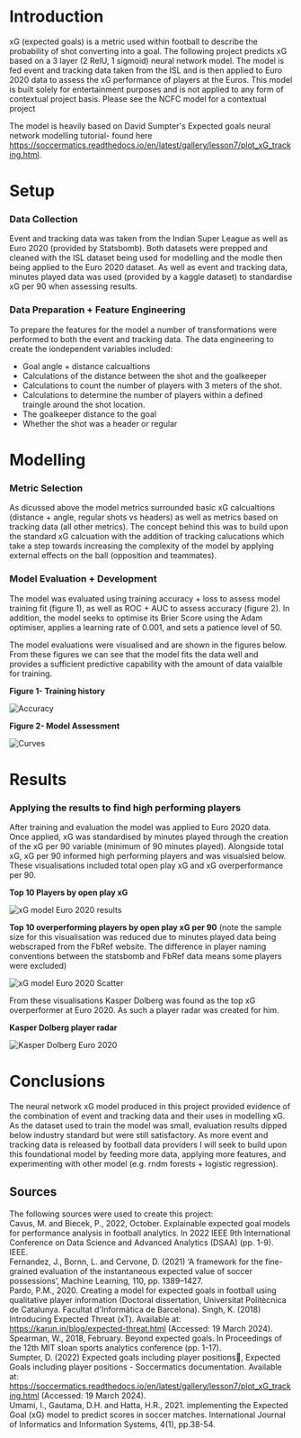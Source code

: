 # Introduction
xG (expected goals) is a metric used within football to describe the probability of shot converting into a goal. The following project predicts xG based on a 3 layer (2 RelU, 1 sigmoid) neural network model. The model is fed event and tracking data taken from the ISL and is then applied to Euro 2020 data to assess the xG performance of players at the Euros. This model is built solely for entertainment purposes and is not applied to any form of contextual project basis. Please see the NCFC model for a contextual project

The model is heavily based on David Sumpter's Expected goals neural network modelling tutorial- found here https://soccermatics.readthedocs.io/en/latest/gallery/lesson7/plot_xG_tracking.html.

# Setup

### Data Collection

Event and tracking data was taken from the Indian Super League as well as Euro 2020 (provided by Statsbomb). Both datasets were prepped and cleaned with the ISL dataset being used for modelling and the modle then being applied to the Euro 2020 dataset. As well as event and tracking data, minutes played data was used (provided by a kaggle dataset) to standardise xG per 90 when assessing results. 

### Data Preparation + Feature Engineering
To prepare the features for the model a number of transformations were performed to both the event and tracking data. The data engineering to create the iondependent variables included:
- Goal angle + distance calcualtions
- Calculations of the distance between the shot and the goalkeeper
- Calculations to count the number of players with 3 meters of the shot.
- Calculations to determine the number of players within a defined traingle around the shot location.
- The goalkeeper distance to the goal
- Whether the shot was a header or regular

# Modelling

### Metric Selection
As dicussed above the model metrics surrounded basic xG calcualtions (distance + angle, regular shots vs headers) as well as metrics based on tracking data (all other metrics). The concept behind this was to build upon the standard xG calcuation with the addition of tracking calucations which take a step towards increasing the complexity of the model by applying external effects on the ball (opposition and teammates). 

### Model Evaluation + Development
The model was evaluated using training accuracy + loss to assess model training fit (figure 1), as well as ROC + AUC to assess accuracy (figure 2). In addition, the model seeks to optimise its Brier Score using the Adam optimiser, applies a learning rate of 0.001, and sets a patience level of 50.

The model evaluations were visualised and are shown in the figures below. From these figures we can see that the model fits the data well and provides a sufficient predictive capability with the amount of data vaialble for training.

**Figure 1- Training history**

![Accuracy](https://github.com/Jmann777/Neural_network_xG_model/assets/87671742/911d6b8d-fee2-4fd1-8884-a13e5ee48411)

**Figure 2- Model Assessment**

![Curves](https://github.com/Jmann777/Neural_network_xG_model/assets/87671742/4727bdc6-7089-4774-9943-09f7d4349eed)

# Results

### Applying the results to find high performing players
After training and evaluation the model was applied to Euro 2020 data. Once applied, xG was standardised by minutes played through the creation of the xG per 90 variable (minimum of 90 minutes played). Alongside total xG, xG per 90 informed high performing players and was visualsied below. These visualisations included total open play xG and xG overperformance per 90.

**Top 10 Players by open play xG**

![xG model Euro 2020 results](https://github.com/Jmann777/Neural_network_xG_model/assets/87671742/54839ddf-2b68-4db0-a4e1-095545d48941)

**Top 10 overperforming players by open play xG per 90** 
(note the sample size for this visualisation was reduced due to minutes played data being webscraped from the FbRef website. The difference in player naming conventions between the statsbomb and FbRef data means some players were excluded)

![xG model Euro 2020 Scatter](https://github.com/Jmann777/Neural_network_xG_model/assets/87671742/b2d19c1d-96a0-4f10-b477-01be87b73674)

From these visualisations Kasper Dolberg was found as the top xG overperformer at Euro 2020. As such a player radar was created for him.

**Kasper Dolberg player radar**

![Kasper Dolberg Euro 2020](https://github.com/Jmann777/Neural_network_xG_model/assets/87671742/2ecc9e96-1834-4041-b101-c7f4d12b13ea)

# Conclusions
The neural network xG model produced in this project provided evidence of the combination of event and tracking data and their uses in modelling xG. As the dataset used to train the model was small, evaluation results dipped below industry standard but were still satisfactory. As more event and tracking data is released by football data providers I will seek to build upon this foundational model by feeding more data, applying more features, and experimenting with other model (e.g. rndm forests + logistic regression).

## Sources
The following sources were used to create this project: <br>
Cavus, M. and Biecek, P., 2022, October. Explainable expected goal models for performance analysis in football analytics. In 2022 IEEE 9th International Conference on Data Science and Advanced Analytics (DSAA) (pp. 1-9). IEEE. <br>
Fernandez, J., Bornn, L. and Cervone, D. (2021) ‘A framework for the fine-grained evaluation of the instantaneous expected value of soccer possessions’, Machine Learning, 110, pp. 1389–1427. <br>
Pardo, P.M., 2020. Creating a model for expected goals in football using qualitative player information (Doctoral dissertation, Universitat Politècnica de Catalunya. Facultat d'Informàtica de Barcelona).
Singh, K. (2018) Introducing Expected Threat (xT). Available at: https://karun.in/blog/expected-threat.html (Accessed: 19 March 2024). <br>
Spearman, W., 2018, February. Beyond expected goals. In Proceedings of the 12th MIT sloan sports analytics conference (pp. 1-17). <br>
Sumpter, D. (2022) Expected goals including player positions, Expected Goals including player positions - Soccermatics documentation. Available at: https://soccermatics.readthedocs.io/en/latest/gallery/lesson7/plot_xG_tracking.html (Accessed: 19 March 2024). <br>
Umami, I., Gautama, D.H. and Hatta, H.R., 2021. implementing the Expected Goal (xG) model to predict scores in soccer matches. International Journal of Informatics and Information Systems, 4(1), pp.38-54. <br>
